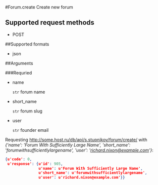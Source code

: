 #Forum.create
Create new forum

## Supported request methods 
* POST

##Supported formats
* json

##Arguments


###Requried
* name

   ```str``` forum name
* short_name

   ```str``` forum slug
* user

   ```str``` founder email


Requesting http://some.host.ru/db/api/s.stupnikov/forum/create/ with _{'name': 'Forum With Sufficiently Large Name', 'short_name': 'forumwithsufficientlylargename', 'user': 'richard.nixon@example.com'}_:
```json
{u'code': 0,
 u'response': {u'id': 905,
               u'name': u'Forum With Sufficiently Large Name',
               u'short_name': u'forumwithsufficientlylargename',
               u'user': u'richard.nixon@example.com'}}
```
